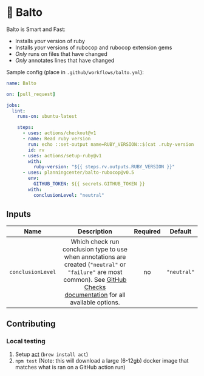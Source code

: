 # 🐺 Balto

Balto is Smart and Fast:

* Installs _your_ version of ruby
* Installs _your_ versions of rubocop and rubocop extension gems
* _Only_ runs on files that have changed
* _Only_ annotates lines that have changed

Sample config (place in `.github/workflows/balto.yml`):

```yaml
name: Balto

on: [pull_request]

jobs:
  lint:
    runs-on: ubuntu-latest

    steps:
      - uses: actions/checkout@v1
      - name: Read ruby version
        run: echo ::set-output name=RUBY_VERSION::$(cat .ruby-version | cut -f 1,2 -d .)
        id: rv
      - uses: actions/setup-ruby@v1
        with:
          ruby-version: "${{ steps.rv.outputs.RUBY_VERSION }}"
      - uses: planningcenter/balto-rubocop@v0.5
        env:
          GITHUB_TOKEN: ${{ secrets.GITHUB_TOKEN }}
        with:
          conclusionLevel: "neutral"
```

## Inputs

| Name | Description | Required | Default |
|:-:|:-:|:-:|:-:|
| `conclusionLevel` | Which check run conclusion type to use when annotations are created (`"neutral"` or `"failure"` are most common). See [GitHub Checks documentation](https://developer.github.com/v3/checks/runs/#parameters) for all available options.  | no | `"neutral"` |


## Contributing

### Local testing

1. Setup [act](https://github.com/nektos/act) (`brew install act`)
2. `npm test` (Note: this will download a large (6-12gb) docker image that
   matches what is ran on a GitHub action run)
